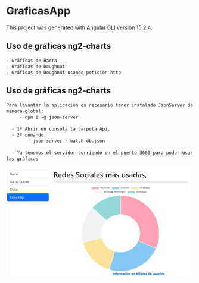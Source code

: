 # GraficasApp

This project was generated with [Angular CLI](https://github.com/angular/angular-cli) version 15.2.4.

## Uso de gráficas ng2-charts

```
- Gráficas de Barra
- Gráficas de Doughnut
- Gráficas de Doughnut usando petición http
```


## Uso de gráficas ng2-charts


```
Para levantar la aplicación es necesario tener instalado JsonServer de manera global:
     - npm i -g json-server

  - 1º Abrir en consola la carpeta Api.
  - 2º comando: 
        - json-server --watch db.json

  - Ya tenemos el servidor corriendo en el puerto 3000 para poder usar las gráficas      

```


<img src='./img/Captura%20de%20pantalla%202023-04-18%20100315.jpg' width='500' height='300' >
